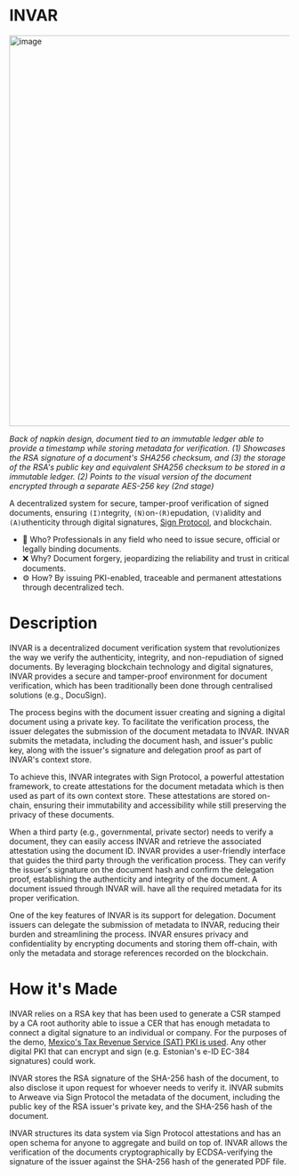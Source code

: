 # INVAR

<img width="703" alt="image" src="https://github.com/0xjjpa/invar/assets/1128312/bc0434af-43b3-4cac-a53e-21c28cb21f7e">

_Back of napkin design, document tied to an immutable ledger able to provide a timestamp while storing metadata for verification. (1) Showcases the RSA signature of a document's SHA256 checksum, and (3) the storage of the RSA's public key and equivalent SHA256 checksum to be stored in a immutable ledger. (2) Points to the visual version of the document encrypted through a separate AES-256 key (2nd stage)_

A decentralized system for secure, tamper-proof verification of signed documents, ensuring `(I)`ntegrity, `(N)`on-`(R)`epudation, `(V)`alidity and `(A)`uthenticity through digital signatures, [Sign Protocol](https://sign.global), and blockchain.

- 👤 Who? Professionals in any field who need to issue secure, official or legally binding documents.
- ❌ Why? Document forgery, jeopardizing the reliability and trust in critical documents.
- ⚙️ How? By issuing PKI-enabled, traceable and permanent attestations through decentralized tech.

# Description

INVAR is a decentralized document verification system that revolutionizes the way we verify the authenticity, integrity, and non-repudiation of signed documents. By leveraging blockchain technology and digital signatures, INVAR provides a secure and tamper-proof environment for document verification, which has been traditionally been done through centralised solutions (e.g., DocuSign).

The process begins with the document issuer creating and signing a digital document using a private key. To facilitate the verification process, the issuer delegates the submission of the document metadata to INVAR. INVAR submits the metadata, including the document hash, and issuer's public key, along with the issuer's signature and delegation proof as part of INVAR's context store.

To achieve this, INVAR integrates with Sign Protocol, a powerful attestation framework, to create attestations for the document metadata which is then used as part of its own context store. These attestations are stored on-chain, ensuring their immutability and accessibility while still preserving the privacy of these documents.

When a third party (e.g., governmental, private sector) needs to verify a document, they can easily access INVAR and retrieve the associated attestation using the document ID. INVAR provides a user-friendly interface that guides the third party through the verification process. They can verify the issuer's signature on the document hash and confirm the delegation proof, establishing the authenticity and integrity of the document. A document issued through INVAR will. have all the required metadata for its proper verification.

One of the key features of INVAR is its support for delegation. Document issuers can delegate the submission of metadata to INVAR, reducing their burden and streamlining the process. INVAR ensures privacy and confidentiality by encrypting documents and storing them off-chain, with only the metadata and storage references recorded on the blockchain.

# How it's Made
INVAR relies on a RSA key that has been used to generate a CSR stamped by a CA root authority able to issue a CER that has enough metadata to connect a digital signature to an individual or company. For the purposes of the demo, [Mexico's Tax Revenue Service (SAT) PKI is used](http://omawww.sat.gob.mx/tramitesyservicios/Paginas/certificado_sello_digital.htm). Any other digital PKI that can encrypt and sign (e.g. Estonian's e-ID EC-384 signatures) could work.

INVAR stores the RSA signature of the SHA-256 hash of the document, to also disclose it upon request for whoever needs to verify it. INVAR submits to Arweave via Sign Protocol the metadata of the document, including the public key of the RSA issuer's private key, and the SHA-256 hash of the document.

INVAR structures its data system via Sign Protocol attestations and has an open schema for anyone to aggregate and build on top of. INVAR allows the verification of the documents cryptographically by ECDSA-verifying the signature of the issuer against the SHA-256 hash of the generated PDF file.
